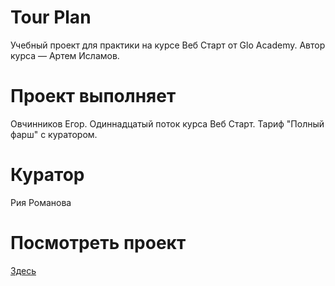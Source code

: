# Tour Plan
Учебный проект для практики на курсе Веб Старт от Glo Academy. Автор курса — Артем Исламов.

# Проект выполняет
Овчинников Егор. Одиннадцатый поток курса Веб Старт. Тариф "Полный фарш" с куратором.

# Куратор
Рия Романова

# Посмотреть проект

[Здесь](https://evoe.dev/projects/best-tour-plan/)